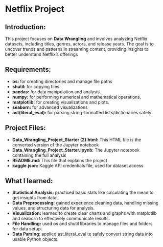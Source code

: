 # Netflix Project

## Introduction:
This project focuses on **Data Wrangling** and involves analyzing Netflix datasets, including titles, genres, actors, and release years. The goal is to uncover trends and patterns in streaming content, providing insights to better understand Netflix’s offerings

## Requirements:
- **os:** for creating directories and manage file paths
- **shutil:** for copying files
- **pandas:** for data manipulation and analysis.
- **numpy:** for performing numerical and mathematical operations.
- **matplotlib:** for creating visualizations and plots.
- **seaborn:**  for advanced visualizations
- **ast(literal_eval):** for parsing string-formatted lists/dictionaries safely

## Project Files:
- **Data_Wrangling_Project_Starter (2).html:** This HTML file is the converted version of the Jupyter notebook
- **Data_Wrangling_Project_Starter.ipynb:** The Jupyter notebook containing the full analysis
- **README.md:** This file that explains the project
- **kaggle.json:** Kaggle API credentials file, used for dataset access
  
## What I learned:
- **Statistical Analysis:** practiced basic stats like calculating the mean to get insights from data.
- **Data Preprocessing:** gained experience cleaning data, handling missing values, and structuring data for analysis.
- **Visualization:** learned to create clear charts and graphs with matplotlib and seaborn to effectively communicate results.
- **File Handling:** used os and shutil libraries to manage files and folders for data setup.
- **Data Parsing:** applied ast.literal_eval to safely convert string data into usable Python objects.
